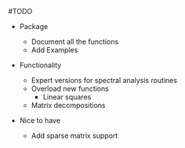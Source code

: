 #TODO

* Package
    * Document all the functions
    * Add Examples

* Functionality
    * Expert versions for spectral analysis routines
    * Overload new functions
        * Linear squares
	* Matrix decompositions

* Nice to have
    * Add sparse matrix support
    
